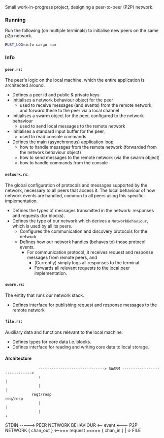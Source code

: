 Small work-in-progress project, designing a peer-to-peer (P2P) network.

### Running

Run the following (on multiple terminals) to initialise new peers on the same p2p network.

```sh
RUST_LOG=info cargo run
```

### Info

#### `peer.rs`:
The peer's logic on the local machine, which the entire application is architected around.

- Defines a peer id and public & private keys
- Initialises a network behaviour object for the peer
  - used to receive messages (and events) from the remote network, and forward these to the peer via a local channel
- Initialises a swarm object for the peer, configured to the network behaviour
  - used to send local messages to the remote network
- Initialises a standard input buffer for the peer,
  - used to read console commands
- Defines the main (asynchronous) application loop
  - how to handle messages from the remote network (forwarded from the network behaviour object)
  - how to send messages to the remote network (via the swarm object)
  - how to handle commands from the console

#### `network.rs`:
The global configuration of protocols and messages supported by the network, necessary to all peers that access it.
The local behaviour of how network events are handled, common to all peers using this specific implementation.

- Defines the types of messages transmitted in the network: responses and requests (for blocks).
- Defines the type of our network which derives a `NetworkBehaviour`, which is used by all its peers.
  - Configures the communication and discovery protocols for the network
  - Defines how our network handles (behaves to) those protocol events.
    - For communication protocol, it receives request and response messages from remote peers, and
      - (Currently) simply logs all responses to the terminal
      - Forwards all relevant requests to the local peer implementation.

#### `swarm.rs`:
The entity that runs our network stack.

- Defines interface for publishing request and response messages to the remote network

#### `file.rs`:
Auxiliary data and functions relevant to the local machine.

- Defines types for core data i.e. blocks.
- Defines interface for reading and writing core data to local storage.


#### Architecture

                   ------------------------------> SWARM ----------------------------->
                   ↑                                                                  |
                   |                                                                  |
                reqt/resp                                                          req/resp
                   |                                                                  |
                   |                                                                  ↓
 STDIN ----->     PEER                           NETWORK BEHAVIOUR  <-- event <--- P2P NETWORK
              { chan_out } <===== request =====   { chan_in }
                   |
                   ↓
                 FILE
